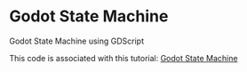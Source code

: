 # Godot State Machine
Godot State Machine using GDScript

This code is associated with this tutorial: [Godot State Machine](https://gdscript.com/godot-state-machine)
